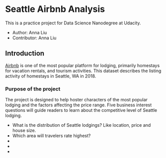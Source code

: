 # Seattle Airbnb Analysis

This is a practice project for Data Science Nanodegree at Udacity. 
* Author: Anna Liu
* Contributor: Anna Liu

## Introduction

[Airbnb](https://www.airbnb.com/) is one of the most popular platform for lodging, primarily homestays for vacation rentals, and tourism activities. This dataset describes the listing activity of homestays in Seattle, WA in 2018.

### Purpose of the project
The project is designed to help hoster characters of the most popular lodging and the factors affecting the price range. Five business interest questions will guide readers to learn about the competitive level of Seattle lodging. 

- What is the distribution of Seattle lodgings? Like location, price and house size. 
- Which area will travelers rate highest? 
- 
- 
- 

<!-- 

```bash
pip install foobar
```

## Usage

```python
import foobar

# returns 'words'
foobar.pluralize('word')

# returns 'geese'
foobar.pluralize('goose')

# returns 'phenomenon'
foobar.singularize('phenomena')
```

## Contributing
Pull requests are welcome. For major changes, please open an issue first to discuss what you would like to change.

Please make sure to update tests as appropriate.

## License
[MIT](https://choosealicense.com/licenses/mit/) -->
